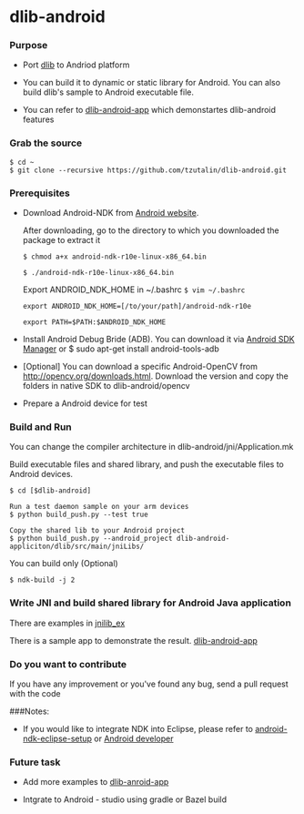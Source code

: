 # dlib-android

### Purpose
* Port [dlib](http://dlib.net/) to Andriod platform

* You can build it to dynamic or static library for Android. You can also build dlib's sample to Android executable file.

* You can refer to [dlib-android-app](https://github.com/tzutalin/dlib-android-app) which demonstartes dlib-android features

### Grab the source

    $ cd ~
    $ git clone --recursive https://github.com/tzutalin/dlib-android.git

### Prerequisites
* Download Android-NDK from [Android website](https://developer.android.com/ndk/downloads/index.html).

	 After downloading, go to the directory to which you downloaded the package to extract it

	 `$ chmod a+x android-ndk-r10e-linux-x86_64.bin`

	 `$ ./android-ndk-r10e-linux-x86_64.bin`

	 Export ANDROID_NDK_HOME in ~/.bashrc
     `$ vim ~/.bashrc`

	`export ANDROID_NDK_HOME=[/to/your/path]/android-ndk-r10e`

    `export PATH=$PATH:$ANDROID_NDK_HOME`

* Install Android Debug Bride (ADB). You can download it via [Android SDK Manager](https://developer.android.com/sdk/installing/index.html) or $ sudo apt-get install android-tools-adb

* [Optional] You can download a specific Android-OpenCV from http://opencv.org/downloads.html.  Download the version and copy the folders in native SDK to dlib-android/opencv

* Prepare a Android device for test


### Build and Run
You can change the compiler architecture in dlib-android/jni/Application.mk

Build executable files and shared library, and push the executable files to Android devices. 

    $ cd [$dlib-android]
    
    Run a test daemon sample on your arm devices
    $ python build_push.py --test true
    
    Copy the shared lib to your Android project
    $ python build_push.py --android_project dlib-android-appliciton/dlib/src/main/jniLibs/

You can build only (Optional)

	$ ndk-build -j 2

### Write JNI and build shared library for Android Java application
There are examples in [jnilib_ex](https://github.com/tzutalin/dlib-android/tree/master/jni/jnilib_ex)

There is a sample app to demonstrate the result. [dlib-android-app](https://github.com/tzutalin/dlib-android-app) 

### Do you want to contribute
 If you have any improvement or you've found any bug, send a pull request with the code 


###Notes:
* If you would like to integrate NDK into Eclipse, please refer to [android-ndk-eclipse-setup](http://tzutalin.blogspot.tw/2015/08/android-ndk-eclipse-setup.html) or [Android developer](https://developer.android.com/ndk/guides/ndk-build.html)


### Future task
* Add more examples to [dlib-anroid-app](https://github.com/tzutalin/dlib-android-app)

* Intgrate to Android - studio using gradle or Bazel build
